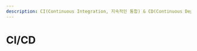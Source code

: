 ```yaml
---
description: CI(Continuous Integration, 지속적인 통합) & CD(Continuous Deployment, 지속적인 배포)
---
```


# CI/CD

